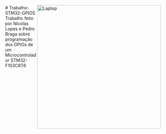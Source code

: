 <img src="https://raw.githubusercontent.com/MicaelliMedeiros/micaellimedeiros/master/image/computer-illustration.png" min-width="400px" max-width="400px" width="400px" align="right" alt="Laptop">
# Trabalho-STM32-GPIOS
Trabalho feito por Nícolas Lopes e Pedro Braga sobre programação dos GPIOs de um Microcontrolador STM32-F103C8T6
